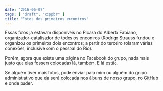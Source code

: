 ```yaml
---
date: "2016-06-07"
tags: [ "draft", "ccppbr" ]
title: "Fotos dos primeiros encontros"
---
```

Essas fotos já estavam disponíveis no Picasa do Alberto Fabiano, organizador-catalisador de todos os encontros (Rodrigo Strauss fundou e organizou os primeiros dois encontros; a partir do terceiro rolaram várias conexões, inclusive com o pessoal do Rio).

Porém, agora que existe uma página no Facebook do grupo, nada mais justo que elas fossem colocadas lá, também. E lá estão.

Se alguém tiver mais fotos, pode enviar para mim ou alguém do grupo administrativo que ela será colocada nos álbuns de nosso grupo, no GitHub e onde puder.

